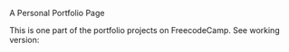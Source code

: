 A Personal Portfolio Page

This is one part of the portfolio projects on FreecodeCamp. See working version:
